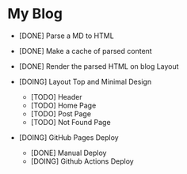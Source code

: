 # My Blog

- [DONE] Parse a MD to HTML

- [DONE] Make a cache of parsed content

- [DONE] Render the parsed HTML on blog Layout

- [DOING] Layout Top and Minimal Design
  - [TODO] Header
  - [TODO] Home Page
  - [TODO] Post Page
  - [TODO] Not Found Page

- [DOING] GitHub Pages Deploy
  - [DONE] Manual Deploy
  - [DOING] Github Actions Deploy
